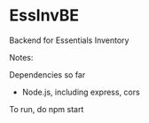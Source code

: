 # EssInvBE
Backend for Essentials Inventory

Notes:

Dependencies so far
- Node.js, including express, cors

To run, do npm start